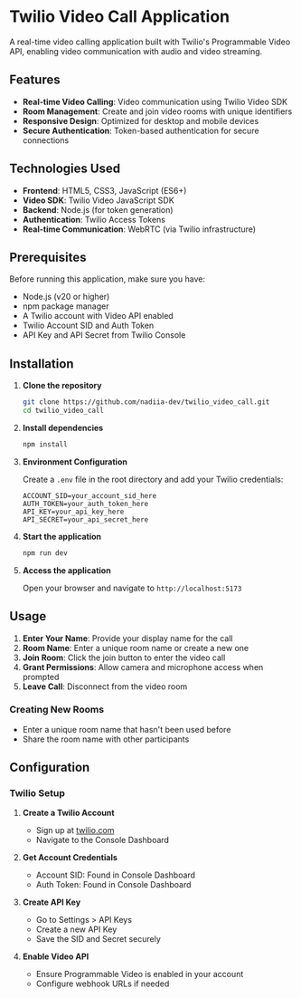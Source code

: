 # Twilio Video Call Application

A real-time video calling application built with Twilio's Programmable Video API, enabling video communication with audio and video streaming.

## Features

- **Real-time Video Calling**: Video communication using Twilio Video SDK
- **Room Management**: Create and join video rooms with unique identifiers
- **Responsive Design**: Optimized for desktop and mobile devices
- **Secure Authentication**: Token-based authentication for secure connections

## Technologies Used

- **Frontend**: HTML5, CSS3, JavaScript (ES6+)
- **Video SDK**: Twilio Video JavaScript SDK
- **Backend**: Node.js (for token generation)
- **Authentication**: Twilio Access Tokens
- **Real-time Communication**: WebRTC (via Twilio infrastructure)

## Prerequisites

Before running this application, make sure you have:

- Node.js (v20 or higher)
- npm package manager
- A Twilio account with Video API enabled
- Twilio Account SID and Auth Token
- API Key and API Secret from Twilio Console

## Installation

1. **Clone the repository**

   ```bash
   git clone https://github.com/nadiia-dev/twilio_video_call.git
   cd twilio_video_call
   ```

2. **Install dependencies**

   ```bash
   npm install
   ```

3. **Environment Configuration**

   Create a `.env` file in the root directory and add your Twilio credentials:

   ```env
   ACCOUNT_SID=your_account_sid_here
   AUTH_TOKEN=your_auth_token_here
   API_KEY=your_api_key_here
   API_SECRET=your_api_secret_here
   ```

4. **Start the application**

   ```bash
   npm run dev
   ```

5. **Access the application**

   Open your browser and navigate to `http://localhost:5173`

## Usage

1. **Enter Your Name**: Provide your display name for the call
2. **Room Name**: Enter a unique room name or create a new one
3. **Join Room**: Click the join button to enter the video call
4. **Grant Permissions**: Allow camera and microphone access when prompted
5. **Leave Call**: Disconnect from the video room

### Creating New Rooms

- Enter a unique room name that hasn't been used before
- Share the room name with other participants

## Configuration

### Twilio Setup

1. **Create a Twilio Account**

   - Sign up at [twilio.com](https://twilio.com)
   - Navigate to the Console Dashboard

2. **Get Account Credentials**

   - Account SID: Found in Console Dashboard
   - Auth Token: Found in Console Dashboard

3. **Create API Key**

   - Go to Settings > API Keys
   - Create a new API Key
   - Save the SID and Secret securely

4. **Enable Video API**
   - Ensure Programmable Video is enabled in your account
   - Configure webhook URLs if needed
